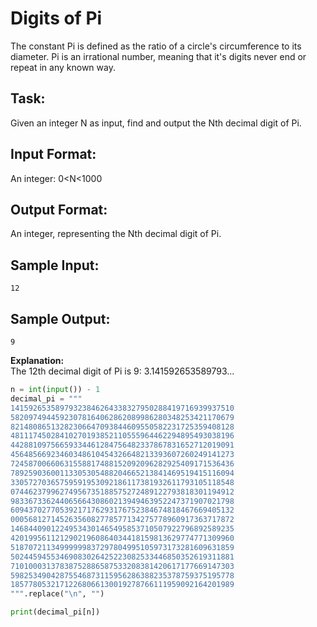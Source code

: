 # Digits of Pi
The constant Pi is defined as the ratio of a circle's circumference to its diameter.
Pi is an irrational number, meaning that it's digits never end or repeat in any known way. 

## Task:
Given an integer N as input, find and output the Nth decimal digit of Pi.

## Input Format:
An integer: 0<N<1000

## Output Format: 
An integer, representing the Nth decimal digit of Pi.

## Sample Input:
```12```

## Sample Output:
```9```

**Explanation:**  
The 12th decimal digit of Pi is 9: 3.141592653589793...


```python
n = int(input()) - 1
decimal_pi = """
14159265358979323846264338327950288419716939937510
58209749445923078164062862089986280348253421170679
82148086513282306647093844609550582231725359408128
48111745028410270193852110555964462294895493038196
44288109756659334461284756482337867831652712019091
45648566923460348610454326648213393607260249141273
72458700660631558817488152092096282925409171536436
78925903600113305305488204665213841469519415116094
33057270365759591953092186117381932611793105118548
07446237996274956735188575272489122793818301194912
98336733624406566430860213949463952247371907021798
60943702770539217176293176752384674818467669405132
00056812714526356082778577134275778960917363717872
14684409012249534301465495853710507922796892589235
42019956112129021960864034418159813629774771309960
51870721134999999837297804995105973173281609631859
50244594553469083026425223082533446850352619311881
71010003137838752886587533208381420617177669147303
59825349042875546873115956286388235378759375195778
18577805321712268066130019278766111959092164201989
""".replace("\n", "")

print(decimal_pi[n])
```
